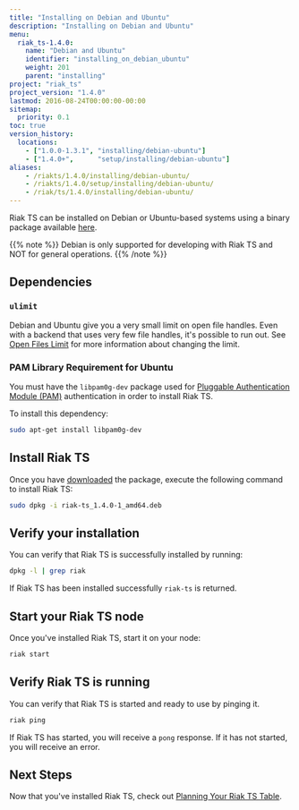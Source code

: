 ```yaml
---
title: "Installing on Debian and Ubuntu"
description: "Installing on Debian and Ubuntu"
menu:
  riak_ts-1.4.0:
    name: "Debian and Ubuntu"
    identifier: "installing_on_debian_ubuntu"
    weight: 201
    parent: "installing"
project: "riak_ts"
project_version: "1.4.0"
lastmod: 2016-08-24T00:00:00-00:00
sitemap:
  priority: 0.1
toc: true
version_history:
  locations:
    - ["1.0.0-1.3.1", "installing/debian-ubuntu"]
    - ["1.4.0+",      "setup/installing/debian-ubuntu"]
aliases:
    - /riakts/1.4.0/installing/debian-ubuntu/
    - /riakts/1.4.0/setup/installing/debian-ubuntu/
    - /riak/ts/1.4.0/installing/debian-ubuntu/
---
```


[download]: {{<baseurl>}}riak/ts/1.4.0/downloads/
[openfileslimit]: {{<baseurl>}}riak/kv/2.1.4/using/performance/open-files-limit
[planning]: {{<baseurl>}}riak/ts/1.4.0/using/planning
[security basics pam]: {{<baseurl>}}riak/ts/1.4.0/using/security/sources-management/#pam-based-authentication

Riak TS can be installed on Debian or Ubuntu-based systems using a binary
package available [here][download].

{{% note %}}
Debian is only supported for developing with Riak TS and NOT for general operations.
{{% /note %}}

## Dependencies

### `ulimit`

Debian and Ubuntu give you a very small limit on open file handles. Even with a
backend that uses very few file handles, it's possible to run out. See
[Open Files Limit][openfileslimit] for more information about changing the limit.

### PAM Library Requirement for Ubuntu

You must have the `libpam0g-dev` package used for [Pluggable Authentication Module (PAM)][security basics pam] authentication in order to install Riak TS.

To install this dependency:

```bash
sudo apt-get install libpam0g-dev
```

## Install Riak TS

Once you have [downloaded][download] the package, execute the following command to install Riak TS:

```bash
sudo dpkg -i riak-ts_1.4.0-1_amd64.deb
```

## Verify your installation

You can verify that Riak TS is successfully installed by running:

```bash
dpkg -l | grep riak
```

If Riak TS has been installed successfully `riak-ts` is returned.

## Start your Riak TS node

Once you've installed Riak TS, start it on your node:

```bash
riak start
```

## Verify Riak TS is running

You can verify that Riak TS is started and ready to use by pinging it.

```bash
riak ping
```

If Riak TS has started, you will receive a `pong` response. If it has not started, you will receive an error.

## Next Steps

Now that you've installed Riak TS, check out [Planning Your Riak TS Table][planning].
